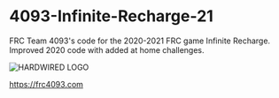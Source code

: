 # 4093-Infinite-Recharge-21
FRC Team 4093's code for the 2020-2021 FRC game Infinite Recharge.
Improved 2020 code with added at home challenges.


![HARDWIRED LOGO](http://frc4093.com/wp-content/uploads/2018/12/robologo.png)

https://frc4093.com
